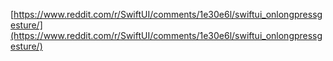 [https://www.reddit.com/r/SwiftUI/comments/1e30e6l/swiftui_onlongpressgesture/](https://www.reddit.com/r/SwiftUI/comments/1e30e6l/swiftui_onlongpressgesture/)